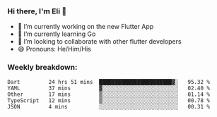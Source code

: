 ### Hi there, I'm Eli 👋
- 🔭 I’m currently working on the new Flutter App
- 🌱 I’m currently learning Go
- 🦄 I’m looking to collaborate with other flutter developers
- 😄 Pronouns: He/Him/His

### Weekly breakdown:
<!--START_SECTION:waka-->

```text
Dart         24 hrs 51 mins  ███████████████████████▓░   95.32 %
YAML         37 mins         ▓░░░░░░░░░░░░░░░░░░░░░░░░   02.40 %
Other        17 mins         ▒░░░░░░░░░░░░░░░░░░░░░░░░   01.14 %
TypeScript   12 mins         ▒░░░░░░░░░░░░░░░░░░░░░░░░   00.78 %
JSON         4 mins          ░░░░░░░░░░░░░░░░░░░░░░░░░   00.31 %
```

<!--END_SECTION:waka-->
